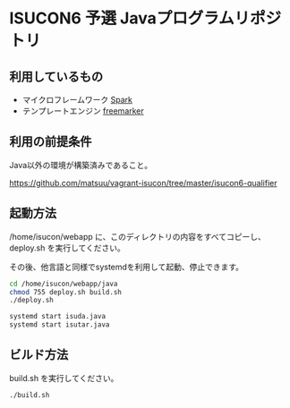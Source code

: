 # ISUCON6 予選 Javaプログラムリポジトリ

## 利用しているもの

- マイクロフレームワーク [Spark](http://sparkjava.com/)
- テンプレートエンジン [freemarker](https://freemarker.apache.org/)


## 利用の前提条件

Java以外の環境が構築済みであること。

https://github.com/matsuu/vagrant-isucon/tree/master/isucon6-qualifier


## 起動方法

/home/isucon/webapp に、このディレクトリの内容をすべてコピーし、deploy.sh を実行してください。

その後、他言語と同様でsystemdを利用して起動、停止できます。

```sh
cd /home/isucon/webapp/java
chmod 755 deploy.sh build.sh
./deploy.sh

systemd start isuda.java
systemd start isutar.java
```

## ビルド方法

build.sh を実行してください。

```sh
./build.sh
```
